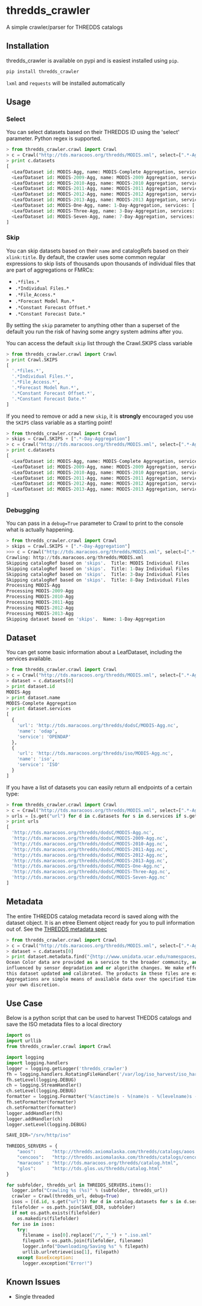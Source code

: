 thredds_crawler
===============

A simple crawler/parser for THREDDS catalogs

Installation
------------

thredds_crawler is available on pypi and is easiest installed using `pip`.

```bash
pip install thredds_crawler
```
`lxml` and `requests` will be installed automatically


Usage
------

### Select

You can select datasets based on their THREDDS ID using the 'select' parameter.  Python regex is supported.


```python
> from thredds_crawler.crawl import Crawl
> c = Crawl("http://tds.maracoos.org/thredds/MODIS.xml", select=[".*-Agg"])
> print c.datasets
[
  <LeafDataset id: MODIS-Agg, name: MODIS-Complete Aggregation, services: ['OPENDAP', 'ISO']>,
  <LeafDataset id: MODIS-2009-Agg, name: MODIS-2009 Aggregation, services: ['OPENDAP', 'ISO']>,
  <LeafDataset id: MODIS-2010-Agg, name: MODIS-2010 Aggregation, services: ['OPENDAP', 'ISO']>,
  <LeafDataset id: MODIS-2011-Agg, name: MODIS-2011 Aggregation, services: ['OPENDAP', 'ISO']>,
  <LeafDataset id: MODIS-2012-Agg, name: MODIS-2012 Aggregation, services: ['OPENDAP', 'ISO']>,
  <LeafDataset id: MODIS-2013-Agg, name: MODIS-2013 Aggregation, services: ['OPENDAP', 'ISO']>,
  <LeafDataset id: MODIS-One-Agg, name: 1-Day-Aggregation, services: ['OPENDAP', 'ISO']>,
  <LeafDataset id: MODIS-Three-Agg, name: 3-Day-Aggregation, services: ['OPENDAP', 'ISO']>,
  <LeafDataset id: MODIS-Seven-Agg, name: 7-Day-Aggregation, services: ['OPENDAP', 'ISO']>
]
```

### Skip

You can skip datasets based on their `name` and catalogRefs based on their `xlink:title`.  By default, the crawler
uses some common regular expressions to skip lists of thousands upon thousands of individual files that are part of aggregations or FMRCs:

*  `.*files.*`
*  `.*Individual Files.*`
*  `.*File_Access.*`
*  `.*Forecast Model Run.*`
*  `.*Constant Forecast Offset.*`
*  `.*Constant Forecast Date.*`

By setting the `skip` parameter to anything other than a superset of the default you run the risk of having some angry system admins after you.

You can access the default `skip` list through the Crawl.SKIPS class variable
```python
> from thredds_crawler.crawl import Crawl
> print Crawl.SKIPS
[
  '.*files.*',
  '.*Individual Files.*',
  '.*File_Access.*',
  '.*Forecast Model Run.*',
  '.*Constant Forecast Offset.*',
  '.*Constant Forecast Date.*'
]
```

If you need to remove or add a new `skip`, it is **strongly** encouraged you use the `SKIPS` class variable as a starting point!

```python
> from thredds_crawler.crawl import Crawl
> skips = Crawl.SKIPS + [".*-Day-Aggregation"]
> c = Crawl("http://tds.maracoos.org/thredds/MODIS.xml", select=[".*-Agg"], skip=skips)
> print c.datasets
[
  <LeafDataset id: MODIS-Agg, name: MODIS-Complete Aggregation, services: ['OPENDAP', 'ISO']>,
  <LeafDataset id: MODIS-2009-Agg, name: MODIS-2009 Aggregation, services: ['OPENDAP', 'ISO']>,
  <LeafDataset id: MODIS-2010-Agg, name: MODIS-2010 Aggregation, services: ['OPENDAP', 'ISO']>,
  <LeafDataset id: MODIS-2011-Agg, name: MODIS-2011 Aggregation, services: ['OPENDAP', 'ISO']>,
  <LeafDataset id: MODIS-2012-Agg, name: MODIS-2012 Aggregation, services: ['OPENDAP', 'ISO']>,
  <LeafDataset id: MODIS-2013-Agg, name: MODIS-2013 Aggregation, services: ['OPENDAP', 'ISO']>,
]
```

### Debugging

You can pass in a `debug=True` parameter to Crawl to print to the console what is actually happening.

```python
> from thredds_crawler.crawl import Crawl
> skips = Crawl.SKIPS + [".*-Day-Aggregation"]
>>> c = Crawl("http://tds.maracoos.org/thredds/MODIS.xml", select=[".*-Agg"], skip=skips, debug=True)
Crawling: http://tds.maracoos.org/thredds/MODIS.xml
Skipping catalogRef based on 'skips'.  Title: MODIS Individual Files
Skipping catalogRef based on 'skips'.  Title: 1-Day Individual Files
Skipping catalogRef based on 'skips'.  Title: 3-Day Individual Files
Skipping catalogRef based on 'skips'.  Title: 8-Day Individual Files
Processing MODIS-Agg
Processing MODIS-2009-Agg
Processing MODIS-2010-Agg
Processing MODIS-2011-Agg
Processing MODIS-2012-Agg
Processing MODIS-2013-Agg
Skipping dataset based on 'skips'.  Name: 1-Day-Aggregation
```


## Dataset

You can get some basic information about a LeafDataset, including the services available.

```python
> from thredds_crawler.crawl import Crawl
> c = Crawl("http://tds.maracoos.org/thredds/MODIS.xml", select=[".*-Agg"])
> dataset = c.datasets[0]
> print dataset.id
MODIS-Agg
> print dataset.name
MODIS-Complete Aggregation
> print dataset.services
[ 
  {
    'url': 'http://tds.maracoos.org/thredds/dodsC/MODIS-Agg.nc',
    'name': 'odap',
    'service': 'OPENDAP'
  },
  {
    'url': 'http://tds.maracoos.org/thredds/iso/MODIS-Agg.nc',
    'name': 'iso',
    'service': 'ISO'
  }
]
```

If you have a list of datasets you can easily return all endpoints of a certain type:
```python
> from thredds_crawler.crawl import Crawl
> c = Crawl("http://tds.maracoos.org/thredds/MODIS.xml", select=[".*-Agg"])
> urls = [s.get("url") for d in c.datasets for s in d.services if s.get("service").lower() == "opendap"]
> print urls
[
  'http://tds.maracoos.org/thredds/dodsC/MODIS-Agg.nc',
  'http://tds.maracoos.org/thredds/dodsC/MODIS-2009-Agg.nc',
  'http://tds.maracoos.org/thredds/dodsC/MODIS-2010-Agg.nc',
  'http://tds.maracoos.org/thredds/dodsC/MODIS-2011-Agg.nc',
  'http://tds.maracoos.org/thredds/dodsC/MODIS-2012-Agg.nc',
  'http://tds.maracoos.org/thredds/dodsC/MODIS-2013-Agg.nc',
  'http://tds.maracoos.org/thredds/dodsC/MODIS-One-Agg.nc',
  'http://tds.maracoos.org/thredds/dodsC/MODIS-Three-Agg.nc',
  'http://tds.maracoos.org/thredds/dodsC/MODIS-Seven-Agg.nc'
]
```

## Metadata

The entire THREDDS catalog metadata record is saved along with the dataset object.  It is an etree Element object ready for you to pull information out of.  See the [THREDDS metadata spec](http://www.unidata.ucar.edu/projects/THREDDS/tech/catalog/v1.0.2/InvCatalogSpec.html#metadata)

```python
> from thredds_crawler.crawl import Crawl
> c = Crawl("http://tds.maracoos.org/thredds/MODIS.xml", select=[".*-Agg"])
> dataset = c.datasets[0]
> print dataset.metadata.find("{http://www.unidata.ucar.edu/namespaces/thredds/InvCatalog/v1.0}documentation").text
Ocean Color data are provided as a service to the broader community, and can be 
influenced by sensor degradation and or algorithm changes. We make efforts to keep
this dataset updated and calibrated. The products in these files are experimental.
Aggregations are simple means of available data over the specified time frame. Use at 
your own discretion.
```


## Use Case

Below is a python script that can be used to harvest THEDDS catalogs and save the ISO metadata files
to a local directory

```python
import os
import urllib
from thredds_crawler.crawl import Crawl

import logging
import logging.handlers
logger = logging.getLogger('thredds_crawler')
fh = logging.handlers.RotatingFileHandler('/var/log/iso_harvest/iso_harvest.log', maxBytes=1024*1024*10, backupCount=5)
fh.setLevel(logging.DEBUG)
ch = logging.StreamHandler()
ch.setLevel(logging.DEBUG)
formatter = logging.Formatter('%(asctime)s - %(name)s - %(levelname)s - %(message)s')
fh.setFormatter(formatter)
ch.setFormatter(formatter)
logger.addHandler(fh)
logger.addHandler(ch)
logger.setLevel(logging.DEBUG)

SAVE_DIR="/srv/http/iso"

THREDDS_SERVERS = {
    "aoos":      "http://thredds.axiomalaska.com/thredds/catalogs/aoos.html",
    "cencoos":   "http://thredds.axiomalaska.com/thredds/catalogs/cencoos.html",
    "maracoos" : "http://tds.maracoos.org/thredds/catalog.html",
    "glos":      "http://tds.glos.us/thredds/catalog.html"
}

for subfolder, thredds_url in THREDDS_SERVERS.items():
  logger.info("Crawling %s (%s)" % (subfolder, thredds_url))
  crawler = Crawl(thredds_url, debug=True)
  isos = [(d.id, s.get("url")) for d in catalog.datasets for s in d.services if s.get("service").lower() == "iso"]
  filefolder = os.path.join(SAVE_DIR, subfolder)
  if not os.path.exists(filefolder)
    os.makedirs(filefolder)
  for iso in isos:
    try:
      filename = iso[0].replace("/", "_") + ".iso.xml"
      filepath = os.path.join(filefolder, filename)
      logger.info("Downloading/Saving %s" % filepath)
      urllib.urlretrieve(iso[1], filepath)
    except BaseException:
      logger.exception("Error!")
```

## Known Issues

*  Single threaded
